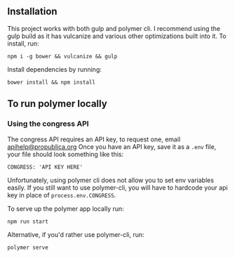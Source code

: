 ## Installation
This project works with both gulp and polymer cli. I recommend using the gulp build as it has vulcanize and various other optimizations built into it. To install, run:

```
npm i -g bower && vulcanize && gulp
```

Install dependencies by running:
```
bower install && npm install
```

## To run polymer locally

### Using the congress API
The congress API requires an API key, to request one, email [apihelp@propublica.org]()
Once you have an API key, save it as a `.env` file, your file should look something like this:

```
CONGRESS: 'API KEY HERE'
```

Unfortunately, using polymer cli does not allow you to set env variables easily. If you still want to use polymer-cli, you will have to hardcode your api key in place of `process.env.CONGRESS`.

To serve up the polymer app locally run:

```
npm run start
```

Alternative, if you'd rather use polymer-cli, run:

```
polymer serve
```
